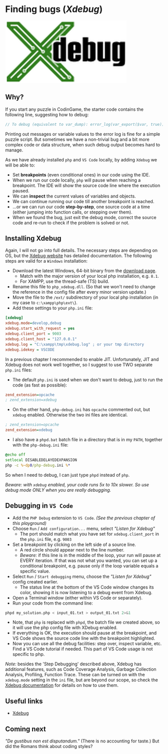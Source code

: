 # Finding bugs (_Xdebug_)

![Xdebug logo](../pic/xdebug-logo.png)

## Why?

If you start any puzzle in CodinGame, the starter code contains the following line, suggesting how to debug:

```php
// To debug (equivalent to var_dump): error_log(var_export($var, true));
```

Printing out messages or variable values to the error log is fine for a simple puzzle script.
But sometimes we have a non-trivial bug and a bit more complex code or data structure, when such debug output becomes hard to manage.

As we have already installed `php` and `VS Code` locally, by adding `Xdebug` we will be able to:

* Set __breakpoints__ (even conditional ones) in our code using the IDE.
* When we run our code locally, `php` will pause when reaching a breakpoint. The IDE will show the source code line where the execution paused.
* We can __inspect__ the current values of variables and objects.
* We can continue running our code till another breakpoint is reached.
* ...or we can run our code __step-by-step__, one source code at a time (either jumping into function calls, or stepping over them).
* When we found the bug, just exit the debug mode, correct the source code and re-run to check if the problem is solved or not.

## Installing Xdebug

Again, I will not go into full details.
The necessary steps are depending on OS, but the [Xdebug website](https://xdebug.org/docs/install) has detailed documentation.
The following steps are valid for a `Windows` installation:

* Download the latest Windows, 64-bit binary from the [download page](https://xdebug.org/download).
    * Match with the major version of your local php installation, e.g. `8.1`.
    * For XAMPP, use the thread-safe (TS) build.
* Rename this file to `php_xdebug.dll`. (So that we won't need to change the reference in the config file after every minor version update.)
* Move the file to the `/ext/` subdirectory of your local php installation (in my case to `c:\xampp\php\ext\`).
* Add these settings to your `php.ini` file:

```ini
[xdebug]
xdebug.mode=develop,debug
xdebug.start_with_request = yes
xdebug.client_port = 9003
xdebug.client_host = "127.0.0.1"
xdebug.log = "C:\xampp\tmp\xdebug.log" ; or your tmp directory
xdebug.idekey = VSCODE
```

In a previous chapter I recommended to enable JIT.
Unfortunately, JIT and Xdebug does not work well together, so I suggest to use TWO separate `php.ini` files:

* The default `php.ini` is used when we don't want to debug, just to run the code (as fast as possible):

```ini
zend_extension=opcache
; zend_extension=xdebug
```

* On the other hand, `php-debug.ini` has `opcache` commented out, but `xdebug` enabled. Otherwise the two ini files are identical.

```ini
; zend_extension=opcache
zend_extension=xdebug
```

* I also have a `phpd.bat` batch file in a directory that is in my `PATH`, together with  the `php-debug.ini` file:

```bat
@echo off
setlocal DISABLEDELAYEDEXPANSION
php -c %~dp0/php-debug.ini %*
```

So when I need to debug, I can just type `phpd` instead of `php`.

_Beware: with `xdebug` enabled, your code runs 5x to 10x slower. So use debug mode ONLY when you are really debugging._

## Debugging in `VS Code`

* Add the `PHP Debug` extension to `VS Code`. _(See the previous chapter of this playground)_
* Choose `Run` / `Add configuration...` menu, select _"Listen for Xdebug"_
    * The port should match what you have set for `xdebug.client_port` in the `php.ini` file, e.g. `9003`
* Set a breakpoint by clicking on the left side of a source line.
    * A red circle should appear next to the line number.
    * _Beware:_ if this line is in the middle of the loop, your run will pause at EVERY iteration. If that was not what you wanted, you can set up a conditional breakpoint, e.g. pause only if the loop variable equals a specific value.
* Select `Run` / `Start debugging` menu, choose the _"Listen for Xdebug"_ config created earlier.
    * The status line at the bottom of the VS Code window changes its color, showing it is now listening to a debug event from Xdebug.
* Open a Terminal window (either within VS Code or separately).
* Run your code from the command line:

```bash
phpd my_solution.php < input_01.txt > output_01.txt 2>&1
```

* Note, that `php` is replaced with `phpd`, the batch file we created above, so it will use the php config file with XDebug enabled.
* If everything is OK, the execution should pause at the breakpoint, and VS Code shows the source code line with the breakpoint highlighted.
* Now you can use all the debug facilities: step over, inspect variable, etc. Find a VS Code tutorial if needed. This part of VS Code usage is not specific to php.

_Note:_ besides the 'Step Debugging' described above, Xdebug has additional features, such as Code Coverage Analysis, Garbage Collection Analysis, Profiling, Function Trace.
These can be turned on with the `xdebug.mode` setting in the `ini` file, but are beyond our scope, so check the [Xdebug documentation](https://xdebug.org/docs/) for details on how to use them.

## Useful links

* [Xdebug](https://xdebug.org/)

## Coming next

_"De gustibus non est disputandum."_ (There is no accounting for taste.) But did the Romans think about coding styles?
